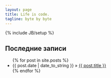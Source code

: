 ```yaml
---
layout: page
title: Life is code.
tagline: byte by byte
---
```

{% include JB/setup %}
    
## Последние записи

<ul class="posts">
  {% for post in site.posts %}
    <li><span>{{ post.date | date_to_string }}</span> &raquo; <a href="{{ BASE_PATH }}{{ post.url }}">{{ post.title }}</a></li>
  {% endfor %}
</ul>

